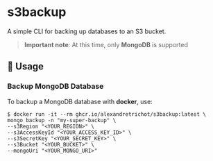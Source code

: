 # s3backup

A simple CLI for backing up databases to an S3 bucket.

> **Important note**: At this time, only **MongoDB** is supported

## 🚀 Usage

### Backup MongoDB Database

To backup a MongoDB database with **docker**, use:

```shell
$ docker run -it --rm ghcr.io/alexandretrichot/s3backup:latest \
mongo backup -n "my-super-backup" \
--s3Region "<YOUR_REGION>" \
--s3AccessKeyId "<YOUR_ACCESS_KEY_ID>" \
--s3SecretKey "<YOUR_SECRET_KEY>" \
--s3Bucket "<YOUR_BUCKET>" \
--mongoUri "<YOUR_MONGO_URI>"
```
